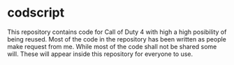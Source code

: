 # codscript
This repository contains code for Call of Duty 4 with high a high posibility of being reused. Most of the code in the repository has been written as people make request from me. While most of the code shall not be shared some will. These will appear inside this repository for everyone to use.
